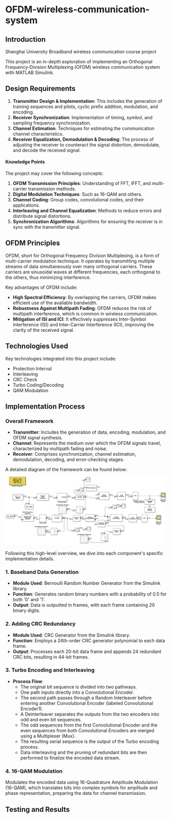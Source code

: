 # OFDM-wireless-communication-system

## Introduction
Shanghai University Broadband wireless communication course project

This project is an in-depth exploration of implementing an Orthogonal Frequency-Division Multiplexing (OFDM) wireless communication system with MATLAB Simulink. 

## Design Requirements

1. **Transmitter Design & Implementation**: This includes the generation of training sequences and pilots, cyclic prefix addition, modulation, and encoding.
2. **Receiver Synchronization**: Implementation of timing, symbol, and sampling frequency synchronization.
3. **Channel Estimation**: Techniques for estimating the communication channel characteristics.
4. **Receiver Equalization, Demodulation & Decoding**: The process of adjusting the receiver to counteract the signal distortion, demodulate, and decode the received signal.

#### Knowledge Points

The project may cover the following concepts:
1. **OFDM Transmission Principles**: Understanding of FFT, IFFT, and multi-carrier transmission methods.
2. **Digital Modulation Techniques**: Such as 16-QAM and others.
3. **Channel Coding**: Group codes, convolutional codes, and their applications.
4. **Interleaving and Channel Equalization**: Methods to reduce errors and distribute signal distortions.
5. **Synchronization Algorithms**: Algorithms for ensuring the receiver is in sync with the transmitter signal.

## OFDM Principles

OFDM, short for Orthogonal Frequency Division Multiplexing, is a form of multi-carrier modulation technique. It operates by transmitting multiple streams of data simultaneously over many orthogonal carriers. These carriers are sinusoidal waves at different frequencies, each orthogonal to the others, thus minimizing interference.

Key advantages of OFDM include:
- **High Spectral Efficiency**: By overlapping the carriers, OFDM makes efficient use of the available bandwidth.
- **Robustness Against Multipath Fading**: OFDM reduces the risk of multipath interference, which is common in wireless communication.
- **Mitigation of ISI and ICI**: It effectively suppresses Inter-Symbol Interference (ISI) and Inter-Carrier Interference (ICI), improving the clarity of the received signal.

## Technologies Used
Key technologies integrated into this project include:
- Protection Interval
- Interleaving
- CRC Check
- Turbo Coding/Decoding
- QAM Modulation

## Implementation Process

### Overall Framework

- **Transmitter**: Includes the generation of data, encoding, modulation, and OFDM signal synthesis.
- **Channel**: Represents the medium over which the OFDM signals travel, characterized by multipath fading and noise.
- **Receiver**: Comprises synchronization, channel estimation, demodulation, decoding, and error-checking stages.

A detailed diagram of the framework can be found below:

![OFDM System Framework](https://github.com/JiaqiTu/OFDM-wireless-communication-system/blob/main/diagrams/Simulink%20Model%20visulization%20for%20OFDM.png)

Following this high-level overview, we dive into each component's specific implementation details.

### 1. Baseband Data Generation

- **Module Used**: Bernoulli Random Number Generator from the Simulink library.
- **Function**: Generates random binary numbers with a probability of 0.5 for both '0' and '1'.
- **Output**: Data is outputted in frames, with each frame containing 20 binary digits.

### 2. Adding CRC Redundancy

- **Module Used**: CRC Generator from the Simulink library.
- **Function**: Employs a 24th-order CRC generator polynomial to each data frame.
- **Output**: Processes each 20-bit data frame and appends 24 redundant CRC bits, resulting in 44-bit frames.

### 3. Turbo Encoding and Interleaving

- **Process Flow**:
  - The original bit sequence is divided into two pathways.
  - One path inputs directly into a Convolutional Encoder.
  - The second path passes through a Random Interleaver before entering another Convolutional Encoder (labeled Convolutional Encoder1).
  - A Deinterleaver separates the outputs from the two encoders into odd and even bit sequences.
  - The odd sequences from the first Convolutional Encoder and the even sequences from both Convolutional Encoders are merged using a Multiplexer (Mux).
  - The resulting serial sequence is the output of the Turbo encoding process.
  - Data interleaving and the pruning of redundant bits are then performed to finalize the encoded data stream.

### 4. 16-QAM Modulation
Modulates the encoded data using 16-Quadrature Amplitude Modulation (16-QAM), which translates bits into complex symbols for amplitude and phase representation, preparing the data for channel transmission.





## Testing and Results



